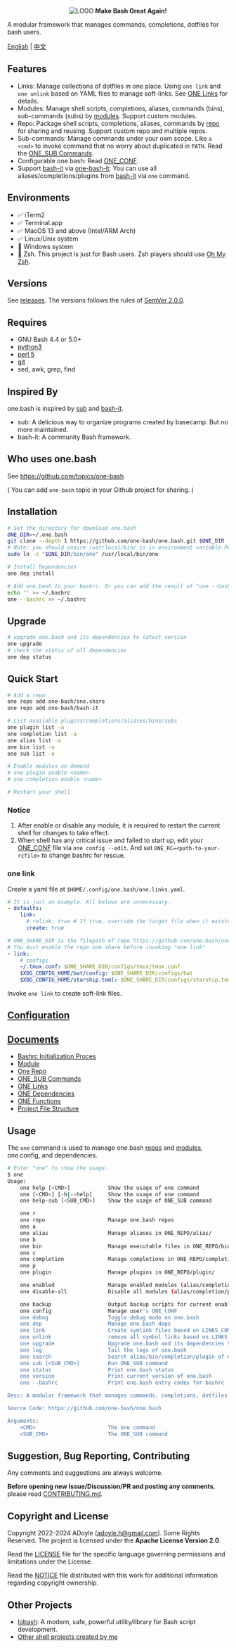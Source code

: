 <p align="center">
  <img alt="LOGO" src="https://raw.githubusercontent.com/adoyle-h/_imgs/master/github/one.bash/banner.svg">
  <b>Make Bash Great Again!</b>
</p>

A modular framework that manages commands, completions, dotfiles for bash users.

[English](./README.md) | [中文](./README.zh.md)

## Features

- Links: Manage collections of dotfiles in one place. Using `one link` and `one unlink` based on YAML files to manage soft-links. See [ONE Links](./docs/advanced-usage/links.md) for details.
- Modules: Manage shell scripts, completions, aliases, commands (bins), sub-commands (subs) by [modules][one-module]. Support custom modules.
- Repo: Package shell scripts, completions, aliases, commands by [repo][one-repo] for sharing and reusing. Support custom repo and multiple repos.
- Sub-commands: Manage commands under your own scope. Like `a <cmd>` to invoke command that no worry about duplicated in `PATH`. Read the [ONE_SUB Commands][one-sub].
- Configurable one.bash: Read [ONE_CONF](#oneconf).
- Support [bash-it][] via [one-bash-it][]: You can use all aliases/completions/plugins from [bash-it][] via `one` command.

## Environments

- ✅ iTerm2
- ✅ Terminal.app
- ✅ MacOS 13 and above (Intel/ARM Arch)
- ✅ Linux/Unix system
- 🚫 Windows system
- 🚫 Zsh. This project is just for Bash users. Zsh players should use [Oh My Zsh](https://github.com/robbyrussell/oh-my-zsh).

## Versions

See [releases][].
The versions follows the rules of [SemVer 2.0.0](http://semver.org/).

## Requires

- GNU Bash 4.4 or 5.0+
- [python3](https://www.python.org/)
- [perl 5](https://github.com/Perl/perl5)
- [git](https://github.com/git/git)
- sed, awk, grep, find

## Inspired By

one.bash is inspired by [sub][] and [bash-it][].

- sub: A delicious way to organize programs created by basecamp. But no more maintained.
- bash-it: A community Bash framework.

## Who uses one.bash

See https://github.com/topics/one-bash

( You can add `one-bash` topic in your Github project for sharing. )

## Installation

```sh
# Set the directory for download one.bash
ONE_DIR=~/.one.bash
git clone --depth 1 https://github.com/one-bash/one.bash.git $ONE_DIR
# Note: you should ensure /usr/local/bin/ is in environment variable PATH
sudo ln -s "$ONE_DIR/bin/one" /usr/local/bin/one

# Install Dependencies
one dep install

# Add one.bash to your bashrc. Or you can add the result of "one --bashrc" to bashrc by manual.
echo '' >> ~/.bashrc
one --bashrc >> ~/.bashrc
```

## Upgrade

```sh
# upgrade one.bash and its dependencies to latest version
one upgrade
# check the status of all dependencies
one dep status
```

## Quick Start

```bash
# Add a repo
one repo add one-bash/one.share
one repo add one-bash/bash-it

# List available plugins/completions/aliases/bins/subs
one plugin list -a
one completion list -a
one alias list -a
one bin list -a
one sub list -a

# Enable modules on demand
# one plugin enable <name>
# one completion enable <name>

# Restart your shell
```

### Notice

1. After enable or disable any module, it is required to restart the current shell for changes to take effect.
2. When shell has any critical issue and failed to start up, edit your [ONE_CONF](#oneconf) file via `one config --edit`. And set `ONE_RC=<path-to-your-rcfile>` to change bashrc for rescue.

### one link

Create a yaml file at `$HOME/.config/one.bash/one.links.yaml`.

```yaml
# It is just an example. All belows are unnecessary.
- defaults:
    link:
      # relink: true # If true, override the target file when it existed
      create: true

# ONE_SHARE_DIR is the filepath of repo https://github.com/one-bash/one.share
# You must enable the repo one.share before invoking "one link"
- link:
    # configs
    ~/.tmux.conf: $ONE_SHARE_DIR/configs/tmux/tmux.conf
    $XDG_CONFIG_HOME/bat/config: $ONE_SHARE_DIR/configs/bat
    $XDG_CONFIG_HOME/starship.toml: $ONE_SHARE_DIR/configs/starship.toml
```

Invoke `one link` to create soft-link files.

## [Configuration](./docs/advanced-usage/config.md)

## [Documents](./docs)

- [Bashrc Initialization Proces](./docs/develop/entry.md)
- [Module][one-module]
- [One Repo][one-repo]
- [ONE_SUB Commands](./docs/advanced-usage/one-sub-cmd.md)
- [ONE Links](./docs/advanced-usage/links.md)
- [ONE Dependencies](./docs/advanced-usage/dep.md)
- [ONE Functions](./docs/advanced-usage/one-functions.md)
- [Project File Structure](./docs/develop/project-structure.md)

## Usage

The `one` command is used to manage one.bash [repos][one-repo] and [modules][one-module], one.config, and dependencies.

```bash
# Enter "one" to show the usage.
$ one
Usage:
    one help [<CMD>]            Show the usage of one command
    one [<CMD>] [-h|--help]     Show the usage of one command
    one help-sub [<SUB_CMD>]    Show the usage of ONE_SUB command

    one r
    one repo                    Manage one.bash repos
    one a
    one alias                   Manage aliases in ONE_REPO/alias/
    one b
    one bin                     Manage executable files in ONE_REPO/bin/
    one c
    one completion              Manage completions in ONE_REPO/completion/
    one p
    one plugin                  Manage plugins in ONE_REPO/plugin/

    one enabled                 Manage enabled modules (alias/completion/plugin)
    one disable-all             Disable all modules (alias/completion/plugin)

    one backup                  Output backup scripts for current enabled modules
    one config                  Manage user's ONE_CONF
    one debug                   Toggle debug mode on one.bash
    one dep                     Manage one.bash deps
    one link                    Create symlink files based on LINKS_CONF file
    one unlink                  remove all symbol links based on LINKS_CONF file
    one upgrade                 Upgrade one.bash and its dependencies to latest version
    one log                     Tail the logs of one.bash
    one search                  Search alias/bin/completion/plugin of each enabled repo.
    one sub [<SUB_CMD>]         Run ONE_SUB command
    one status                  Print one.bash status
    one version                 Print current version of one.bash
    one --bashrc                Print one.bash entry codes for bashrc

Desc: A modular framework that manages commands, completions, dotfiles for bash users.

Source Code: https://github.com/one-bash/one.bash

Arguments:
    <CMD>                       The one command
    <SUB_CMD>                   The ONE_SUB command
```

## Suggestion, Bug Reporting, Contributing

Any comments and suggestions are always welcome.

**Before opening new Issue/Discussion/PR and posting any comments**, please read [CONTRIBUTING.md](./docs/CONTRIBUTING.md).

## Copyright and License

Copyright 2022-2024 ADoyle (adoyle.h@gmail.com). Some Rights Reserved.
The project is licensed under the **Apache License Version 2.0**.

Read the [LICENSE][] file for the specific language governing permissions and limitations under the License.

Read the [NOTICE][] file distributed with this work for additional information regarding copyright ownership.

## Other Projects

- [lobash](https://github.com/adoyle-h/lobash): A modern, safe, powerful utility/library for Bash script development.
- [Other shell projects created by me](https://github.com/adoyle-h?tab=repositories&q=&type=source&language=shell&sort=stargazers)


<!-- links -->

[LICENSE]: ./LICENSE
[NOTICE]: ./NOTICE
[releases]: https://github.com/one-bash/one.bash/releases

<!-- links -->

[one.share]: https://github.com/one-bash/one.share
[one-bash-it]: https://github.com/one-bash/one-bash-it
[one.config.default]: ./one.config.default.bash
[composure]: https://github.com/adoyle-h/composure.git
[dotbot]: https://github.com/anishathalye/dotbot/
[bash-it]: https://github.com/Bash-it/bash-it
[bash-completion]: https://github.com/scop/bash-completion
[sub]: https://github.com/basecamp/sub
[one-repo]: ./docs/advanced-usage/repo.md
[one-module]: ./docs/advanced-usage/module.md
[one-sub]: ./docs/advanced-usage/one-sub-cmd.md

